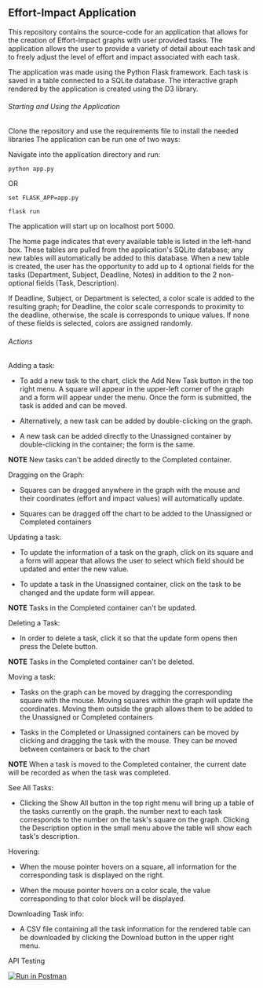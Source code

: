 ## Effort-Impact Application

This repository contains the source-code for an application that allows for the creation of Effort-Impact graphs 
with user provided tasks. The application allows the user to provide a variety of detail about each task and to freely
adjust the level of effort and impact associated with each task. 

The application was made using the Python Flask framework. Each task is saved in a table connected to a SQLite database.
The interactive graph rendered by the application is created using the D3 library.

###### Starting and Using the Application

Clone the repository and use the requirements file to install the needed libraries The application can be run one of two ways:

Navigate into the application directory and run:

`python app.py`

OR

`set FLASK_APP=app.py`

`flask run`

The application will start up on localhost port 5000.

The home page indicates that every available table is listed in the left-hand box. These tables are pulled from the
application's SQLite database; any new tables will automatically be added to this database. When a new table is created,
the user has the opportunity to add up to 4 optional fields for the tasks (Department, Subject, Deadline, Notes) in 
addition to the 2 non-optional fields (Task, Description). 

If Deadline, Subject, or Department is selected, a color scale is added to the resulting graph; for Deadline, the color 
scale corresponds to proximity to the deadline, otherwise, the scale is corresponds to unique values. If none of these
fields is selected, colors are assigned randomly.

###### Actions

Adding a task:

* To add a new task to the chart, click the Add New Task button in the top right menu. A square will appear in the 
upper-left corner of the graph and a form will appear under the menu. Once the form is submitted, the task is added and
can be moved.

* Alternatively, a new task can be added by double-clicking on the graph.

* A new task can be added directly to the Unassigned container by double-clicking in the container; the form is the same.

**NOTE** New tasks can't be added directly to the Completed container.

Dragging on the Graph:

* Squares can be dragged anywhere in the graph with the mouse and their coordinates (effort and impact values) will 
automatically update.

* Squares can be dragged off the chart to be added to the Unassigned or Completed containers

Updating a task:

* To update the information of a task on the graph, click on its square and a form will appear that allows the user to
select which field should be updated and enter the new value.

* To update a task in the Unassigned container, click on the task to be changed and the update form will appear.

**NOTE** Tasks in the Completed container can't be updated.

Deleting a Task:

* In order to delete a task, click it so that the update form opens then press the Delete button.

**NOTE** Tasks in the Completed container can't be deleted.

Moving a task:

* Tasks on the graph can be moved by dragging the corresponding square with the mouse. Moving squares within the graph
will update the coordinates. Moving them outside the graph allows them to be added to the Unassigned or Completed
containers

* Tasks in the Completed or Unassigned containers can be moved by clicking and dragging the task with the mouse. They can
be moved between containers or back to the chart

**NOTE** When a task is moved to the Completed container, the current date will be recorded as when the task 
was completed.

See All Tasks:

* Clicking the Show All button in the top right menu will bring up a table of the tasks currently on the graph. the number
next to each task corresponds to the number on the task's square on the graph. Clicking the Description option in the 
small menu above the table will show each task's description.

Hovering:

* When the mouse pointer hovers on a square, all information for the corresponding task is displayed on the right.

* When the mouse pointer hovers on a color scale, the value corresponding to that color block will be displayed.

Downloading Task info:

* A CSV file containing all the task information for the rendered table can be downloaded by clicking the Download
button in the upper right menu.

API Testing

[![Run in Postman](https://run.pstmn.io/button.svg)](https://app.getpostman.com/run-collection/5eb29fa63ae358f00da0)

